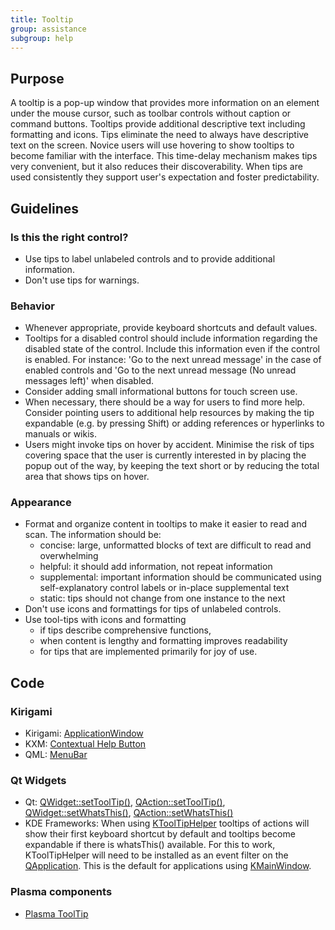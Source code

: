 ```yaml
---
title: Tooltip
group: assistance
subgroup: help
---
```


Purpose
-------

A tooltip is a pop-up window that provides more information on an
element under the mouse cursor, such as toolbar controls without caption
or command buttons. Tooltips provide additional descriptive text
including formatting and icons. Tips eliminate the need to always have
descriptive text on the screen. Novice users will use hovering to show
tooltips to become familiar with the interface. This time-delay
mechanism makes tips very convenient, but it also reduces their
discoverability. When tips are used consistently they support user's
expectation and foster predictability.

Guidelines
----------

### Is this the right control?

-   Use tips to label unlabeled controls and to provide additional
    information.
-   Don't use tips for warnings.

### Behavior

-   Whenever appropriate, provide keyboard shortcuts and default values.
-   Tooltips for a disabled control should include information regarding
    the disabled state of the control. Include this information even if
    the control is enabled. For instance: 'Go to the next unread
    message' in the case of enabled controls and 'Go to the next
    unread message (No unread messages left)' when disabled.
-   Consider adding small informational buttons for touch screen use.
-   When necessary, there should be a way for users to find more help.
    Consider pointing users to additional help resources
    by making the tip expandable (e.g. by pressing Shift) or adding
    references or hyperlinks to manuals or wikis.
-   Users might invoke tips on hover by accident. Minimise the risk of
    tips covering space that the user is currently interested in by
    placing the popup out of the way, by keeping the text short or by
    reducing the total area that shows tips on hover.

### Appearance

-   Format and organize content in tooltips to make it easier to read
    and scan. The information should be:
    -   concise: large, unformatted blocks of text are difficult to read
        and overwhelming
    -   helpful: it should add information, not repeat information
    -   supplemental: important information should be communicated using
        self-explanatory control labels or in-place supplemental text
    -   static: tips should not change from one instance to the next
-   Don't use icons and formattings for tips of unlabeled controls.
-   Use tool-tips with icons and formatting
    -   if tips describe comprehensive functions,
    -   when content is lengthy and formatting improves readability
    -   for tips that are implemented primarily for joy of use.

Code
----

### Kirigami

- Kirigami: [ApplicationWindow](docs:kirigami2;ApplicationWindow)
- KXM: [Contextual Help Button](https://api.kde.org/frameworks/kdeclarative/html/classorg_1_1kde_1_1kcm_1_1ContextualHelpButton.html)
- QML: [MenuBar](https://doc.qt.io/qt-5/qml-qtquick-controls-menubar.html)

### Qt Widgets

- Qt: [QWidget::setToolTip()](https://doc.qt.io/qt-6/qwidget.html#toolTip-prop), [QAction::setToolTip()](https://doc.qt.io/qt-6/qaction.html#toolTip-prop), [QWidget::setWhatsThis()](https://doc.qt.io/qt-6/qwidget.html#whatsThis-prop), [QAction::setWhatsThis()](https://doc.qt.io/qt-6/qaction.html#whatsThis-prop)
- KDE Frameworks: When using [KToolTipHelper](https://api.kde.org/frameworks/kxmlgui/html/classKToolTipHelper.html) tooltips of actions will show their first keyboard shortcut by default and tooltips become expandable if there is whatsThis() available. For this to work, KToolTipHelper will need to be installed as an event filter on the [QApplication](https://doc.qt.io/qt-6/qapplication.html). This is the default for applications using [KMainWindow](https://api.kde.org/frameworks/kxmlgui/html/classKMainWindow.html).

### Plasma components

- [Plasma ToolTip](docs:plasma;ToolTip)
